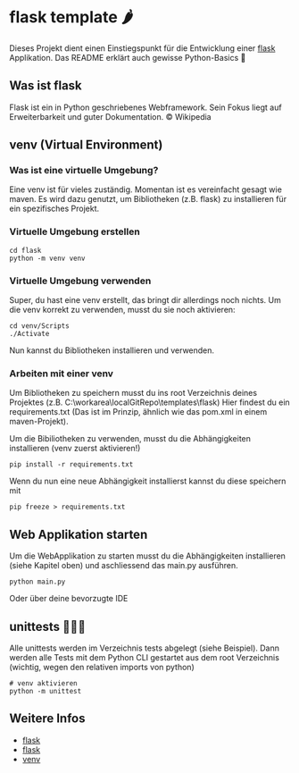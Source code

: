 # flask template 🌶️

Dieses Projekt dient einen Einstiegspunkt für die Entwicklung einer [flask](https://flask.palletsprojects.com/en/) Applikation.
Das README erkl&auml;rt auch gewisse Python-Basics 🐍

## Was ist flask

Flask ist ein in Python geschriebenes Webframework.
Sein Fokus liegt auf Erweiterbarkeit und guter Dokumentation.
©️ Wikipedia

## venv (Virtual Environment)

### Was ist eine virtuelle Umgebung?

Eine venv ist für vieles zuständig.
Momentan ist es vereinfacht gesagt wie maven.
Es wird dazu genutzt, um Bibliotheken (z.B. flask) zu installieren für ein spezifisches Projekt.

### Virtuelle Umgebung erstellen

```command
cd flask
python -m venv venv
```

### Virtuelle Umgebung verwenden

Super, du hast eine venv erstellt, das bringt dir allerdings noch nichts.
Um die venv korrekt zu verwenden, musst du sie noch aktivieren:

```command
cd venv/Scripts
./Activate
```

Nun kannst du Bibliotheken installieren und verwenden.

### Arbeiten mit einer venv

Um Bibliotheken zu speichern musst du ins root Verzeichnis deines Projektes (z.B. C:\workarea\localGitRepo\templates\flask)
Hier findest du ein requirements.txt (Das ist im Prinzip, ähnlich wie das pom.xml in einem maven-Projekt).

Um die Bibiliotheken zu verwenden, musst du die Abhängigkeiten installieren (venv zuerst aktivieren!)

```command
pip install -r requirements.txt
```

Wenn du nun eine neue Abhängigkeit installierst kannst du diese speichern mit 

```command
pip freeze > requirements.txt
```

## Web Applikation starten

Um die WebApplikation zu starten musst du die Abhängigkeiten installieren (siehe Kapitel oben) und aschliessend das main.py ausführen.

```command
python main.py
```

Oder &uuml;ber deine bevorzugte IDE

## unittests 👨🏽‍🔬

Alle unittests werden im Verzeichnis tests abgelegt (siehe Beispiel).
Dann werden alle Tests mit dem Python CLI gestartet aus dem root Verzeichnis (wichtig, wegen den relativen imports von python)

```command
# venv aktivieren
python -m unittest
```

## Weitere Infos

* [flask](https://confluence.prod.zkb.ch/display/AE/Flask)
* [flask](https://www.geeksforgeeks.org/flask-rendering-templates/)
* [venv](https://medium.com/analytics-vidhya/virtual-environments-in-python-186cbd4a1b94)